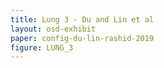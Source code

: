 ```yaml
---
title: Lung 3 - Du and Lin et al
layout: osd-exhibit
paper: config-du-lin-rashid-2019
figure: LUNG_3
---
```

